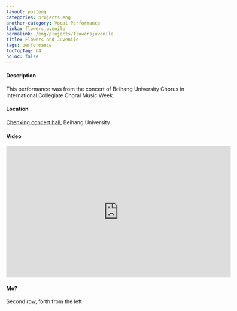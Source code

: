 ```yaml
---
layout: posteng
categories: projects eng
another-category: Vocal Performance
linka: flowersjuvenile
permalink: /eng/projects/flowersjuvenile
title: Flowers and Juvenile
tags: performance
tocTopTag: h4
noToc: false
---
```


#### Description
This performance was from the concert of Beihang University Chorus in International Collegiate Choral Music Week.

#### Location
[Chenxing concert hall](http://bhcac.buaa.edu.cn/bhyyt/29520.htm), Beihang University

#### Video
<iframe src="https://player.vimeo.com/video/150580362?portrait=0" width="600" height="350" frameborder="0" webkitallowfullscreen mozallowfullscreen allowfullscreen></iframe>

#### Me?
Second row, forth from the left